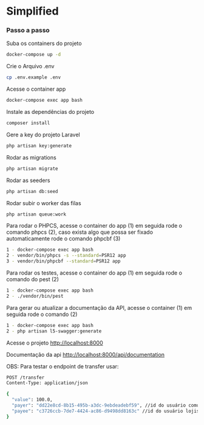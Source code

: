 # Simplified

### Passo a passo

Suba os containers do projeto

```sh
docker-compose up -d
```

Crie o Arquivo .env

```sh
cp .env.example .env
```

Acesse o container app

```sh
docker-compose exec app bash
```

Instale as dependências do projeto

```sh
composer install
```

Gere a key do projeto Laravel

```sh
php artisan key:generate
```

Rodar as migrations

```sh
php artisan migrate
```

Rodar as seeders

```sh
php artisan db:seed
```

Rodar subir o worker das filas

```sh
php artisan queue:work
```

Para rodar o PHPCS, acesse o container do app (1) em seguida rode o comando phpcs (2), caso exista algo que possa ser fixado automaticamente rode o comando phpcbf (3)

```sh
1 - docker-compose exec app bash
2 - vendor/bin/phpcs -s --standard=PSR12 app
3 - vendor/bin/phpcbf --standard=PSR12 app
```

Para rodar os testes, acesse o container do app (1) em seguida rode o comando do pest (2)

```sh
1 - docker-compose exec app bash
2 - ./vendor/bin/pest
```

Para gerar ou atualizar a documentação da API, acesse o container (1) em seguida rode o comando (2)

```sh
1 - docker-compose exec app bash
2 - php artisan l5-swagger:generate
```

Acesse o projeto
[http://localhost:8000](http://localhost:8000)

Documentação da api
[http://localhost:8000/api/documentation](http://localhost:8000/api/documentation)

OBS: Para testar o endpoint de transfer usar:

```sh
POST /transfer
Content-Type: application/json

{
  "value": 100.0,
  "payer": "dd22e8cd-8b15-495b-a3dc-9ebdeadebf59", //id do usuário comum criado na seeder
  "payee": "c3726ccb-7de7-4424-ac86-d9498dd8163c" //id do usuário lojista criado na seeder
}
```
